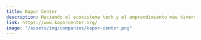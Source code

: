 ```yaml
---
title: Kapor Center
description: Haciendo el ecosistema tech y el emprendimiento más diverso, inclusivo, e impactante
link: https://www.kaporcenter.org/
image: "/assets/img/companies/kapor-center.png"
---
```

